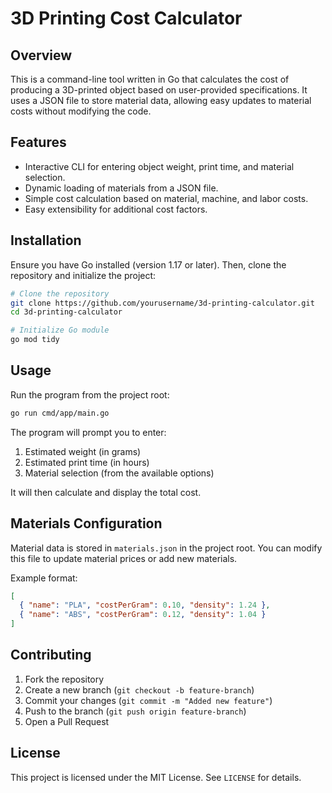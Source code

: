# 3D Printing Cost Calculator

## Overview
This is a command-line tool written in Go that calculates the cost of producing a 3D-printed object based on user-provided specifications. It uses a JSON file to store material data, allowing easy updates to material costs without modifying the code.

## Features
- Interactive CLI for entering object weight, print time, and material selection.
- Dynamic loading of materials from a JSON file.
- Simple cost calculation based on material, machine, and labor costs.
- Easy extensibility for additional cost factors.

## Installation
Ensure you have Go installed (version 1.17 or later). Then, clone the repository and initialize the project:

```bash
# Clone the repository
git clone https://github.com/yourusername/3d-printing-calculator.git
cd 3d-printing-calculator

# Initialize Go module
go mod tidy
```

## Usage
Run the program from the project root:

```bash
go run cmd/app/main.go
```

The program will prompt you to enter:
1. Estimated weight (in grams)
2. Estimated print time (in hours)
3. Material selection (from the available options)

It will then calculate and display the total cost.

## Materials Configuration
Material data is stored in `materials.json` in the project root. You can modify this file to update material prices or add new materials.

Example format:

```json
[
  { "name": "PLA", "costPerGram": 0.10, "density": 1.24 },
  { "name": "ABS", "costPerGram": 0.12, "density": 1.04 }
]
```

## Contributing
1. Fork the repository
2. Create a new branch (`git checkout -b feature-branch`)
3. Commit your changes (`git commit -m "Added new feature"`)
4. Push to the branch (`git push origin feature-branch`)
5. Open a Pull Request

## License
This project is licensed under the MIT License. See `LICENSE` for details.